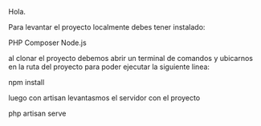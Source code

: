 Hola.

Para levantar el proyecto localmente debes tener instalado:

PHP
Composer
Node.js

al clonar el proyecto debemos abrir un terminal de comandos y ubicarnos en la ruta del proyecto para poder ejecutar la siguiente linea:

npm install

luego con artisan levantasmos el servidor con el proyecto

php artisan serve
